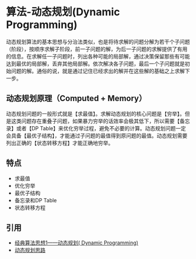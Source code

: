 # 算法-动态规划(Dynamic Programming)

动态规划算法的基本思想与分治法类似，也是将待求解的问题分解为若干个子问题（阶段），按顺序求解子阶段，前一子问题的解，为后一子问题的求解提供了有用的信息。在求解任一子问题时，列出各种可能的局部解，通过决策保留那些有可能达到最优的局部解，丢弃其他局部解。依次解决各子问题，最后一个子问题就是初始问题的解。通俗的说，就是通过记住已经求出的解并在这些解的基础之上求解下一步。

## 动态规划原理（Computed + Memory）

动态规划问题的一般形式就是【求最值】。求解动态规划的核心问题是【穷举】。但是这类问题存在重叠子问题，如果暴力穷举的话效率会极其低下，所以需要【备忘录】或者【DP Table】来优化穷举过程，避免不必要的计算。动态规划问题一定会具备【最优子结构】，才能通过子问题的最值得到原问题的最值。动态规划需要列出正确的【状态转移方程】才能正确地穷举。



## 特点

- 求最值
- 优化穷举
- 最优子结构
- 备忘录和DP Table
- 状态转移方程



## 引用

- [经典算法思想1——动态规划( Dynamic Programming)](https://zhuanlan.zhihu.com/p/72734380)
- [动态规划思路](https://labuladong.gitbook.io/algo/di-ling-zhang-bi-du-xi-lie/dong-tai-gui-hua-xiang-jie-jin-jie)

